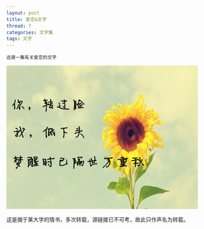 ```yaml
---
layout: post
title: 爱恋&文字
thread: 7
categories: 文字集
tags: 文字
---
```


    这是一集有关爱恋的文字

 ![图1](/assets/pom/1.jpg)
 
 这是摘于某大学的情书，多次转载，源链接已不可考，故此只作声名为转载。
